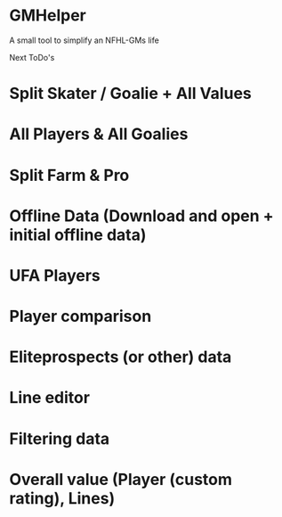 # GMHelper
A small tool to simplify an NFHL-GMs life

Next ToDo's
# Split Skater / Goalie + All Values
# All Players & All Goalies
# Split Farm & Pro
# Offline Data (Download and open + initial offline data)
# UFA Players
# Player comparison
# Eliteprospects (or other) data 
# Line editor
# Filtering data
# Overall value (Player (custom rating), Lines)
